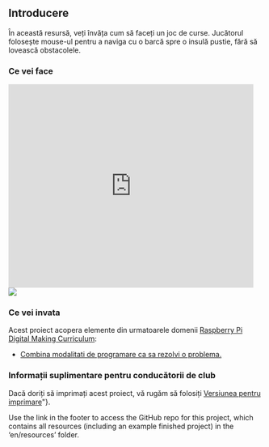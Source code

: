 ## Introducere

În această resursă, veți învăța cum să faceți un joc de curse. Jucătorul folosește mouse-ul pentru a naviga cu o barcă spre o insulă pustie, fără să lovească obstacolele.

### Ce vei face

<div class="scratch-preview">
  <iframe allowtransparency="true" width="485" height="402" src="https://scratch.mit.edu/projects/embed/63957956/?autostart=false" frameborder="0"></iframe>
  <img src="images/boat-final.png">
</div>

### Ce vei invata

Acest proiect acopera elemente din urmatoarele domenii [Raspberry Pi Digital Making Curriculum](http://rpf.io/curriculum):

+ [Combina modalitati de programare ca sa rezolvi o problema.](https://www.raspberrypi.org/curriculum/programming/builder)

### Informații suplimentare pentru conducătorii de club

Dacă doriți să imprimați acest proiect, vă rugăm să folosiți [Versiunea pentru imprimare](https://projects.raspberrypi.org/en/projects/boat-race/print)"}.

Use the link in the footer to access the GitHub repo for this project, which contains all resources (including an example finished project) in the ‘en/resources’ folder.